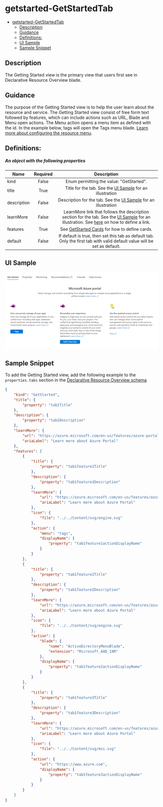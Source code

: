 <a name="getstarted-getstartedtab"></a>
# getstarted-GetStartedTab
* [getstarted-GetStartedTab](#getstarted-getstartedtab)
    * [Description](#getstarted-getstartedtab-description)
    * [Guidance](#getstarted-getstartedtab-guidance)
    * [Definitions:](#getstarted-getstartedtab-definitions)
    * [UI Sample](#getstarted-getstartedtab-ui-sample)
    * [Sample Snippet](#getstarted-getstartedtab-sample-snippet)

<a name="getstarted-getstartedtab-description"></a>
## Description
The Getting Started view is the primary view that users first see in Declarative Resource Overview blade.
<a name="getstarted-getstartedtab-guidance"></a>
## Guidance
The purpose of the Getting Started view is to help the user learn about the resource and service. The Getting Started view consist of free form text followed by features, which can include actions such as URL, Blade and Menu open actions. The Menu action opens a menu item as defined with the id. In the example below, tags will open the Tags menu blade. [Learn more about configuring the resource menu](declarative-assets.md#configuring-the-resource-menu).
<a name="getstarted-getstartedtab-definitions"></a>
## Definitions:
<a name="getstarted-getstartedtab-definitions-an-object-with-the-following-properties"></a>
##### An object with the following properties
| Name | Required | Description
| ---|:--:|:--:|
|kind|False|Enum permitting the value: "GetStarted".
|title|True|Title for the tab. See the [UI Sample](#ui-sample) for an illustration
|description|False|Description for the tab. See the [UI Sample](#ui-sample) for an illustration
|learnMore|False|LearnMore link that follows the description section for the tab. See the [UI Sample](#ui-sample) for an illustration. See [here](dx-getstarted-LearnMoreLink.md) on how to define a link.
|features|True|See [GetStarted Cards](dx-getstarted-IconCardReference.md) for how to define cards.
|default|False|If default is true, then set this tab as default tab. Only the first tab with valid default value will be set as default.
<a name="getstarted-getstartedtab-ui-sample"></a>
## UI Sample
![alt-text](../media/dx/views/GettingStartedTab.png )  
<a name="getstarted-getstartedtab-sample-snippet"></a>
## Sample Snippet
  To add the Getting Started view, add the following example to the `properties.tabs` section in the [Declarative Resource Overview schema](portalfx-declarative-overview.md#declarative-resource-overview-schema)

```json
{
    "kind": "GetStarted",
    "title": {
        "property": "tab1Title"
    },
    "description": {
        "property": "tab1Description"
    },
    "learnMore": {
        "url": "https://azure.microsoft.com/en-us/features/azure-portal/",
        "ariaLabel": "Learn more about Azure Portal"
    },
    "features": [
        {
            "title": {
                "property": "tab1feature1Title"
            },
            "description": {
                "property": "tab1feature1Description"
            },
            "learnMore": {
                "url": "https://azure.microsoft.com/en-us/features/azure-portal/",
                "ariaLabel": "Learn more about Azure Portal"
            },
            "icon": {
                "file": "../../Content/svg/engine.svg"
            },
            "action": {
                "menu": "tags",
                "displayName": {
                    "property": "tab1feature1actionDisplayName"
                }
            }
        },
        {
            "title": {
                "property": "tab1feature2Title"
            },
            "description": {
                "property": "tab1feature2Description"
            },
            "learnMore": {
                "url": "https://azure.microsoft.com/en-us/features/azure-portal/",
                "ariaLabel": "Learn more about Azure Portal"
            },
            "icon": {
                "file": "../../Content/svg/engine.svg"
            },
            "action": {
                "blade": {
                    "name": "ActiveDirectoryMenuBlade",
                    "extension": "Microsoft_AAD_IAM"
                },
                "displayName": {
                    "property": "tab1feature2actionDisplayName"
                }
            }
        },
        {
            "title": {
                "property": "tab1feature3Title"
            },
            "description": {
                "property": "tab1feature3Description"
            },
            "learnMore": {
                "url": "https://azure.microsoft.com/en-us/features/azure-portal/",
                "ariaLabel": "Learn more about Azure Portal"
            },
            "icon": {
                "file": "../../Content/svg/msi.svg"
            },
            "action": {
                "url": "https://www.azure.com",
                "displayName": {
                    "property": "tab1feature3actionDisplayName"
                }
            }
        }
    ]
}
```


